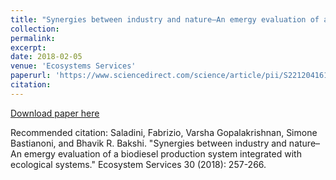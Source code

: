 ```yaml
---
title: "Synergies between industry and nature–An emergy evaluation of a biodiesel production system integrated with ecological systems"
collection: 
permalink: 
excerpt: 
date: 2018-02-05
venue: 'Ecosystems Services'
paperurl: 'https://www.sciencedirect.com/science/article/pii/S2212041617300682'
citation: 
---
```



[Download paper here](https://www.sciencedirect.com/science/article/pii/S2212041617300682)

Recommended citation: Saladini, Fabrizio, Varsha Gopalakrishnan, Simone Bastianoni, and Bhavik R. Bakshi. "Synergies between industry and nature–An emergy evaluation of a biodiesel production system integrated with ecological systems." Ecosystem Services 30 (2018): 257-266.
